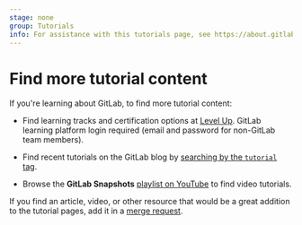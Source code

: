 ```yaml
---
stage: none
group: Tutorials
info: For assistance with this tutorials page, see https://about.gitlab.com/handbook/product/ux/technical-writing/#assignments-to-other-projects-and-subjects.
---
```


# Find more tutorial content

If you're learning about GitLab, to find more tutorial content:

- Find learning tracks and certification options at [Level Up](https://levelup.gitlab.com/).
  GitLab learning platform login required (email and password for non-GitLab team members).

- Find recent tutorials on the GitLab blog by [searching by the `tutorial` tag](https://about.gitlab.com/blog/tags.html#tutorial).

- Browse the **GitLab Snapshots** [playlist on YouTube](https://www.youtube.com/playlist?list=PLFGfElNsQthYDx0A_FaNNfUm9NHsK6zED)
  to find video tutorials.

If you find an article, video, or other resource that would be a
great addition to the tutorial pages, add it in a [merge request](../development/documentation/index.md).
